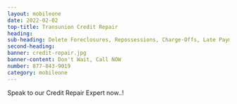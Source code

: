 ```yaml
---
layout: mobileone
date: 2022-02-02
top-title: Transunion Credit Repair
heading:   
sub-heading: Delete Foreclosures, Repossessions, Charge-Offs, Late Payments, Inquiries, State & Federal Tax Liens, Bankruptcies (Chapter 7 & 13 - Dismissed And Discharged)
second-heading: 
banner: credit-repair.jpg
banner-content: Don't Wait, Call NOW
number: 877-843-9019
category: mobileone
---
```


Speak to our Credit Repair Expert now..!